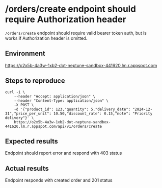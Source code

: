 # /orders/create endpoint should require Authorization header
`/orders/create` endpoint should require valid bearer token auth, but is works if Authorization header is omitted.

## Environment
https://o2x5b-4a3w-1xb2-dot-neptune-sandbox-441620.lm.r.appspot.com

## Steps to reproduce
```
curl -i \
    --header "Accept: application/json" \
    --header "Content-Type: application/json" \
    -X POST \
    -d '{"product_id": 123,"quantity": 5,"delivery_date": "2024-12-31","price_per_unit": 10.50,"discount_rate": 0.15,"note": "Priority delivery"}' \
    https://o2x5b-4a3w-1xb2-dot-neptune-sandbox-441620.lm.r.appspot.com/api/v1/orders/create
```

## Expected results
Endpoint should report error and respond with 403 status

## Actual results
Endpoint responds with created order and 201 status
